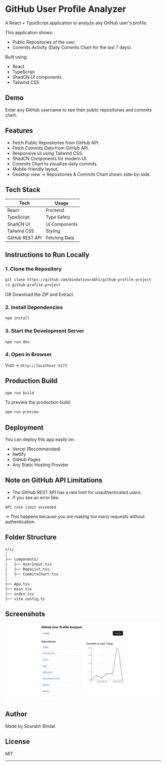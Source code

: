 # GitHub User Profile Analyzer

A React + TypeScript application to analyze any GitHub user's profile.

This application shows:
* Public Repositories of the user.
* Commits Activity (Daily Commits Chart for the last 7 days).

Built using:
* React
* TypeScript
* ShadCN UI components
* Tailwind CSS

## Demo

Enter any GitHub username to see their public repositories and commits chart.

## Features

* Fetch Public Repositories from GitHub API.
* Fetch Commits Data from GitHub API.
* Responsive UI using Tailwind CSS.
* ShadCN Components for modern UI.
* Commits Chart to visualize daily commits.
* Mobile-friendly layout.
* Desktop view → Repositories & Commits Chart shown side-by-side.

## Tech Stack

| Tech | Usage |
|------|-------|
| React | Frontend |
| TypeScript | Type Safety |
| ShadCN UI | UI Components |
| Tailwind CSS | Styling |
| GitHub REST API | Fetching Data |

## Instructions to Run Locally

### 1. Clone the Repository

```bash
git clone https://github.com/bindalsourabh1/github-profile-project
cd github-profile-project
```

OR Download the ZIP and Extract.

### 2. Install Dependencies

```bash
npm install
```

### 3. Start the Development Server

```bash
npm run dev
```

### 4. Open in Browser
Visit → `http://localhost:5173`

## Production Build

```bash
npm run build
```

To preview the production build:

```bash
npm run preview
```

## Deployment

You can deploy this app easily on:
* Vercel (Recommended)
* Netlify
* GitHub Pages
* Any Static Hosting Provider

## Note on GitHub API Limitations

* The GitHub REST API has a rate limit for unauthenticated users.
* If you see an error like:
```
API rate limit exceeded
```
→ This happens because you are making too many requests without authentication.

## Folder Structure

```
src/
│
├── components/
│   ├── UserInput.tsx
│   ├── RepoList.tsx
│   ├── CommitsChart.tsx
│
├── App.tsx
├── main.tsx
├── index.css
├── vite.config.ts
```

## Screenshots
![App Screenshot](public/ss.png)

## Author
Made by Sourabh Bindal

## License
MIT

---

